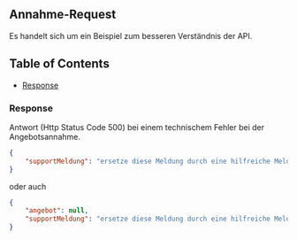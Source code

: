 ## Annahme-Request

Es handelt sich um ein Beispiel zum besseren Verständnis der API. 

## Table of Contents

* [Response](#response)

### Response

Antwort (Http Status Code 500) bei einem technischem Fehler bei der Angebotsannahme.

```json
{
    "supportMeldung": "ersetze diese Meldung durch eine hilfreiche Meldung für den Support"
}
```

oder auch

```json
{
    "angebot": null,
    "supportMeldung": "ersetze diese Meldung durch eine hilfreiche Meldung für den Support"
}
```
